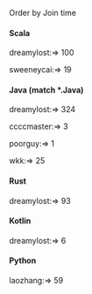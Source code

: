 Order by Join time
#### Scala
dreamylost:=> 100

sweeneycai:=> 19

#### Java (match *.Java)
dreamylost:=> 324

ccccmaster:=> 3

poorguy:=> 1

wkk:=> 25

#### Rust
dreamylost:=> 93

#### Kotlin
dreamylost:=> 6

#### Python
laozhang:=> 59

